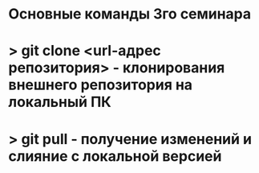 # Основные команды 3го семинара

# > git clone <url-адрес репозитория> - клонирования внешнего репозитория на локальный ПК

# > git pull - получение изменений и слияние с локальной версией